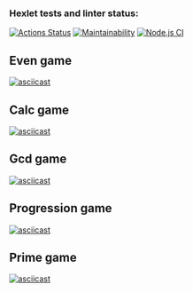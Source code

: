 ### Hexlet tests and linter status:

[![Actions Status](https://github.com/Xaz16/backend-project-lvl1/workflows/hexlet-check/badge.svg)](https://github.com/Xaz16/backend-project-lvl1/actions)
[![Maintainability](https://api.codeclimate.com/v1/badges/84912e63e04f016fb5ef/maintainability)](https://codeclimate.com/github/Xaz16/backend-project-lvl1/maintainability)
[![Node.js CI](https://github.com/Xaz16/backend-project-lvl1/actions/workflows/brain-games.yml/badge.svg?branch=main)](https://github.com/Xaz16/backend-project-lvl1/actions/workflows/brain-games.yml)

## Even game

[![asciicast](https://asciinema.org/a/BWP1zH6uSO43YRuHzIlKz50Za.svg)](https://asciinema.org/a/BWP1zH6uSO43YRuHzIlKz50Za)

## Calc game

[![asciicast](https://asciinema.org/a/s7QeDRB7skpjDvv4udGCrBzgg.svg)](https://asciinema.org/a/s7QeDRB7skpjDvv4udGCrBzgg)

## Gcd game

[![asciicast](https://asciinema.org/a/eC2vJ8V27aOVdUgU2JUu40vqI.svg)](https://asciinema.org/a/eC2vJ8V27aOVdUgU2JUu40vqI)

## Progression game

[![asciicast](https://asciinema.org/a/X6FhTEjZlVcSAJIl6wgmuqz0B.svg)](https://asciinema.org/a/X6FhTEjZlVcSAJIl6wgmuqz0B)

## Prime game

[![asciicast](https://asciinema.org/a/VfVrFw9YC1DFLOhVIu4b3oZe2.svg)](https://asciinema.org/a/VfVrFw9YC1DFLOhVIu4b3oZe2)
